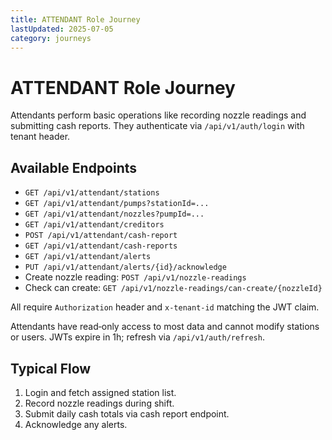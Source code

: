 ```yaml
---
title: ATTENDANT Role Journey
lastUpdated: 2025-07-05
category: journeys
---
```


# ATTENDANT Role Journey

Attendants perform basic operations like recording nozzle readings and submitting cash reports. They authenticate via `/api/v1/auth/login` with tenant header.

## Available Endpoints
- `GET /api/v1/attendant/stations`
- `GET /api/v1/attendant/pumps?stationId=...`
- `GET /api/v1/attendant/nozzles?pumpId=...`
- `GET /api/v1/attendant/creditors`
- `POST /api/v1/attendant/cash-report`
- `GET /api/v1/attendant/cash-reports`
- `GET /api/v1/attendant/alerts`
- `PUT /api/v1/attendant/alerts/{id}/acknowledge`
- Create nozzle reading: `POST /api/v1/nozzle-readings`
- Check can create: `GET /api/v1/nozzle-readings/can-create/{nozzleId}`

All require `Authorization` header and `x-tenant-id` matching the JWT claim.

Attendants have read‑only access to most data and cannot modify stations or users.
JWTs expire in 1h; refresh via `/api/v1/auth/refresh`.

## Typical Flow
1. Login and fetch assigned station list.
2. Record nozzle readings during shift.
3. Submit daily cash totals via cash report endpoint.
4. Acknowledge any alerts.

